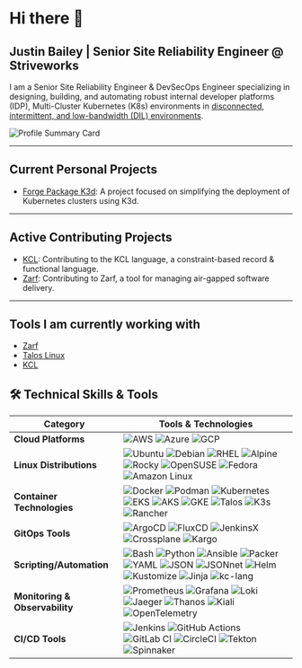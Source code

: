# Hi there 👋

## Justin Bailey | Senior Site Reliability Engineer @ Striveworks

I am a Senior Site Reliability Engineer & DevSecOps Engineer specializing in designing, building, and automating robust internal developer platforms (IDP), Multi-Cluster Kubernetes (K8s) environments in [disconnected, intermittent, and low-bandwidth (DIL) environments](https://ieeexplore.ieee.org/document/6127428).

![Profile Summary Card](http://github-profile-summary-cards.vercel.app/api/cards/profile-details?username=beholdenkey&theme=2077)

---

## Current Personal Projects

- [Forge Package K3d](https://github.com/beholdenkey/forge-package-k3d): A project focused on simplifying the deployment of Kubernetes clusters using K3d.

---

## Active Contributing Projects

- [KCL](https://www.kcl-lang.io/): Contributing to the KCL language, a constraint-based record & functional language.
- [Zarf](https://zarf.dev/): Contributing to Zarf, a tool for managing air-gapped software delivery.

---

## Tools I am currently working with

- [Zarf](https://zarf.dev/)
- [Talos Linux](https://talos.dev)
- [KCL](https://www.kcl-lang.io/)

## 🛠 Technical Skills & Tools

| Category                       | Tools & Technologies                                                                                                                                                                                                                                                                                                                                                                                                                                                                                                                                                                                                                                                                                                                                                                                                                                                                                                                                                                                                                                                                                                                         |
| ------------------------------ | -------------------------------------------------------------------------------------------------------------------------------------------------------------------------------------------------------------------------------------------------------------------------------------------------------------------------------------------------------------------------------------------------------------------------------------------------------------------------------------------------------------------------------------------------------------------------------------------------------------------------------------------------------------------------------------------------------------------------------------------------------------------------------------------------------------------------------------------------------------------------------------------------------------------------------------------------------------------------------------------------------------------------------------------------------------------------------------------------------------------------------------------- |
| **Cloud Platforms**            | ![AWS](https://img.shields.io/badge/-AWS-232F3E?style=flat-square&logo=amazon-aws&logoColor=white) ![Azure](https://img.shields.io/badge/-Azure-0089D6?style=flat-square&logo=microsoft-azure&logoColor=white) ![GCP](https://img.shields.io/badge/-GCP-4285F4?style=flat-square&logo=google-cloud&logoColor=white)                                                                                                                                                                                                                                                                                                                                                                                                                                                                                                                                                                                                                                                                                                                                                                                                                          |
| **Linux Distributions**        | ![Ubuntu](https://img.shields.io/badge/-Ubuntu-E95420?style=flat-square&logo=ubuntu&logoColor=white) ![Debian](https://img.shields.io/badge/-Debian-A81D33?style=flat-square&logo=debian&logoColor=white) ![RHEL](https://img.shields.io/badge/-RHEL-EE0000?style=flat-square&logo=red-hat&logoColor=white) ![Alpine](https://img.shields.io/badge/-Alpine-0D597F?style=flat-square&logo=alpine-linux&logoColor=white) ![Rocky](https://img.shields.io/badge/-Rocky-CC342D?style=flat-square&logo=rocky-linux&logoColor=white) ![OpenSUSE](https://img.shields.io/badge/-OpenSUSE-73BA25?style=flat-square&logo=opensuse&logoColor=white) ![Fedora](https://img.shields.io/badge/-Fedora-294172?style=flat-square&logo=fedora&logoColor=white) ![Amazon Linux](https://img.shields.io/badge/-Amazon_Linux-232F3E?style=flat-square&logo=amazon&logoColor=white)                                                                                                                                                                                                                                                                              |
| **Container Technologies**     | ![Docker](https://img.shields.io/badge/-Docker-2496ED?style=flat-square&logo=docker&logoColor=white) ![Podman](https://img.shields.io/badge/-Podman-8C1515?style=flat-square&logo=podman&logoColor=white) ![Kubernetes](https://img.shields.io/badge/-Kubernetes-326CE5?style=flat-square&logo=kubernetes&logoColor=white) ![EKS](https://img.shields.io/badge/-EKS-232F3E?style=flat-square&logo=amazon&logoColor=white) ![AKS](https://img.shields.io/badge/-AKS-0089D6?style=flat-square&logo=microsoft&logoColor=white) ![GKE](https://img.shields.io/badge/-GKE-4285F4?style=flat-square&logo=google&logoColor=white) ![Talos](https://img.shields.io/badge/-Talos-00AEEF?style=flat-square&logo=talos&logoColor=white) ![K3s](https://img.shields.io/badge/-K3s-326CE5?style=flat-square&logo=kubernetes&logoColor=white) ![Rancher](https://img.shields.io/badge/-Rancher-0075A8?style=flat-square&logo=rancher&logoColor=white)                                                                                                                                                                                                      |
| **GitOps Tools**               | ![ArgoCD](https://img.shields.io/badge/-ArgoCD-221E1F?style=flat-square&logo=argo&logoColor=white) ![FluxCD](https://img.shields.io/badge/-FluxCD-00C9A7?style=flat-square&logo=flux&logoColor=white) ![JenkinsX](https://img.shields.io/badge/-JenkinsX-D24939?style=flat-square&logo=jenkins&logoColor=white) ![Crossplane](https://img.shields.io/badge/-Crossplane-00C9A7?style=flat-square&logo=crossplane&logoColor=white) ![Kargo](https://img.shields.io/badge/-Kargo-00C9A7?style=flat-square&logo=kargo&logoColor=white)                                                                                                                                                                                                                                                                                                                                                                                                                                                                                                                                                                                                           |
| **Scripting/Automation**       | ![Bash](https://img.shields.io/badge/-Bash-4EAA25?style=flat-square&logo=gnu-bash&logoColor=white) ![Python](https://img.shields.io/badge/-Python-3776AB?style=flat-square&logo=python&logoColor=white) ![Ansible](https://img.shields.io/badge/-Ansible-EE0000?style=flat-square&logo=ansible&logoColor=white) ![Packer](https://img.shields.io/badge/-Packer-394B9E?style=flat-square&logo=packer&logoColor=white) ![YAML](https://img.shields.io/badge/-YAML-2C8EBB?style=flat-square&logo=yaml&logoColor=white) ![JSON](https://img.shields.io/badge/-JSON-000000?style=flat-square&logo=json&logoColor=white) ![JSONnet](https://img.shields.io/badge/-JSONnet-0064BD?style=flat-square&logo=jsonnet&logoColor=white) ![Helm](https://img.shields.io/badge/-Helm-0F1689?style=flat-square&logo=helm&logoColor=white) ![Kustomize](https://img.shields.io/badge/-Kustomize-00C9A7?style=flat-square&logo=kustomize&logoColor=white) ![Jinja](https://img.shields.io/badge/-Jinja-B41717?style=flat-square&logo=jinja&logoColor=white) ![kc-lang](https://img.shields.io/badge/-KCL-000000?style=flat-square&logo=amazon&logoColor=white) |
| **Monitoring & Observability** | ![Prometheus](https://img.shields.io/badge/-Prometheus-E6522C?style=flat-square&logo=prometheus&logoColor=white) ![Grafana](https://img.shields.io/badge/-Grafana-F46800?style=flat-square&logo=grafana&logoColor=white) ![Loki](https://img.shields.io/badge/-Loki-0F1689?style=flat-square&logo=loki&logoColor=white) ![Jaeger](https://img.shields.io/badge/-Jaeger-FF6F00?style=flat-square&logo=jaeger&logoColor=white) ![Thanos](https://img.shields.io/badge/-Thanos-00C9A7?style=flat-square&logo=thanos&logoColor=white) ![Kiali](https://img.shields.io/badge/-Kiali-00C9A7?style=flat-square&logo=kiali&logoColor=white) ![OpenTelemetry](https://img.shields.io/badge/-OpenTelemetry-0079C1?style=flat-square&logo=opentelemetry&logoColor=white)                                                                                                                                                                                                                                                                                                                                                                                |
| **CI/CD Tools**                | ![Jenkins](https://img.shields.io/badge/-Jenkins-D24939?style=flat-square&logo=jenkins&logoColor=white) ![GitHub Actions](https://img.shields.io/badge/-GitHub_Actions-2088FF?style=flat-square&logo=github-actions&logoColor=white) ![GitLab CI](https://img.shields.io/badge/-GitLab_CI-FCA121?style=flat-square&logo=gitlab&logoColor=white) ![CircleCI](https://img.shields.io/badge/-CircleCI-343434?style=flat-square&logo=circleci&logoColor=white) ![Tekton](https://img.shields.io/badge/-Tekton-00C9A7?style=flat-square&logo=tekton&logoColor=white) ![Spinnaker](https://img.shields.io/badge/-Spinnaker-139BB4?style=flat-square&logo=spinnaker&logoColor=white)                                                                                                                                                                                                                                                                                                                                                                                                                                                                |
